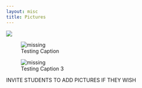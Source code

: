 ```yaml
---
layout: misc
title: Pictures
---
```


   <div class="featured-image">
      <img src="{{ site.github.url }}/assets/img/felipe_olivia_treats1.png">
    </div>
    <figure>
      <img src="{{ site.github.url }}/assets/img/felipe_olivia_treats2.png" alt='missing' />
      <figcaption> Testing Caption </figcaption>
    </figure>
    <figure>
      <img src="{{ site.github.url }}/assets/img/felipe_olivia_treats3.png" alt='missing' />
      <figcaption> Testing Caption 3</figcaption>
    </figure>


INVITE STUDENTS TO ADD PICTURES IF THEY WISH
